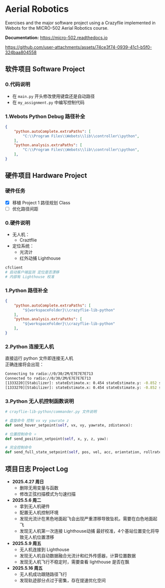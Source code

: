 # Aerial Robotics 
Exercises and the major software project using a Crazyflie implemented in Webots for the MICRO-502 Aerial Robotics course.

**Documentation:** https://micro-502.readthedocs.io



https://github.com/user-attachments/assets/74ce3f74-0939-41c1-b5f0-324baa804558


## **软件项目 Software Project**

### **0.代码说明**
- 在 `main.py` 开头修改使用键盘还是自动路径
- 在 `my_assignment.py` 中编写控制代码

### **1.Webots Python Debug 路径补全**
```json
{
    "python.autoComplete.extraPaths": [ 
        "C:\\Program Files\\Webots\\lib\\controller\\python",
    ],
    "python.analysis.extraPaths": [
        "C:\\Program Files\\Webots\\lib\\controller\\python",
    ],
}
```


## **硬件项目 Hardware Project**

### 硬件任务
- [x] 移植 Project 1 路径规划 Class
- [ ] 优化路径间距

### **0.硬件说明**
- 无人机：
  - Craztflie
- 定位系统：
  - 光流计
  - 红外动捕 Lighthouse

```bash
cfclient 
# 启动客户端监测 定位是否漂移
# 内部有 Lighthouse 校准
```

### **1.Python 路径补全**
```json
{
    "python.autoComplete.extraPaths": [ 
        "${workspaceFolder}\\crazyflie-lib-python"
    ],
    "python.analysis.extraPaths": [
        "${workspaceFolder}\\crazyflie-lib-python"
    ],
}
```

### **2.Python 连接无人机**
直接运行 python 文件即连接无人机  
正确连接将会出现：
```bash
Connecting to radio://0/30/2M/E7E7E7E713
Connected to radio://0/30/2M/E7E7E7E713
[1333220][Stabilizer]: stateEstimate.x: 0.454 stateEstimate.y: -0.852 stateEstimate.z: 0.008 stabilizer.yaw: -0.621 
[1333270][Stabilizer]: stateEstimate.x: 0.454 stateEstimate.y: -0.852 stateEstimate.z: 0.007 stabilizer.yaw: -0.616
```

### **3.Python 无人机控制函数说明**

```python
# crayflie-lib-python/commander.py 文件说明

# 盘旋命令 控制 vx vy yawrate z
def send_hover_setpoint(self, vx, vy, yawrate, zdistance):

# 位置控制命令 ⭐
def send_position_setpoint(self, x, y, z, yaw):

# 完全控制命令 
def send_full_state_setpoint(self, pos, vel, acc, orientation, rollrate, pitchrate, yawrate):

```


## **项目日志 Project Log**
- **2025.4.27 周日**
  - 删除无用变量与函数
  - 修改正弦扫描模式为匀速扫描
- **2025.5.6 周二**
  - 拿到无人机硬件
  - 配置无人机控制环境
  - 发现光流计在黑色地面起飞会出现严重漂移导致坠机，需要在白色地面起飞
  - 发现无人机第一次连接 Lighthouse动捕 最好校准，4个基站位置变化将导致无人机位置漂移
- **2025.5.9 周五**
  - 无人机连接到 Lighthouse
  - 发现无人机自动数据融合光流计和红外传感器，计算位置数据
  - 发现无人机飞行不稳定时，需要查看 lighthouse 是否在飘
- **2025.5.16 周五**
  - 无人机成功跟随路径飞行
  - 发现轨迹部分点过于密集，存在提速优化空间

